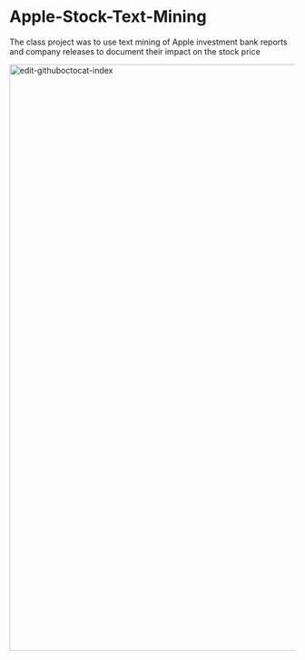 # Apple-Stock-Text-Mining
The class project was to use text mining of Apple investment bank reports and company releases to document their impact on the stock price


<img width="1032" alt="edit-githuboctocat-index" src="https://user-images.githubusercontent.com/18093541/63132339-c3a2d300-bf8e-11e9-8222-59c2702f6c42.png">
